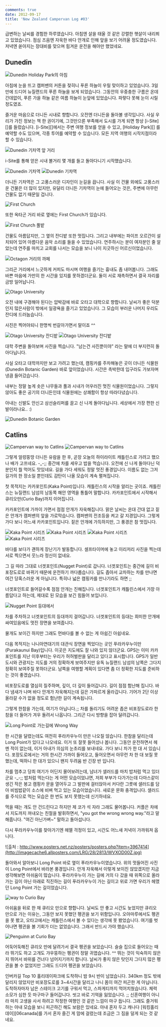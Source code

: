 ```yaml
---
comments: true
date: 2012-09-17
title: 'New Zealand Campervan Log #03'
---
```


급변하는 날씨를 경험한 하루였습니다.
아침엔 살을 태울 것 같은 강렬한 햇살이 내리쬐고 있었습니다.
점심 즈음엔 자욱한 바다 안개로 인해 앞을 보기 어려울 정도였습니다.
저녁엔 쏟아지는 장대비를 맞으며 힘겨운 운전을 해야만 했었네요.

Dunedin
-------

![Dunedin Holiday Park의 아침](../../media/page/travel/new-zealand/newzealand-046.jpg)

아침에 눈을 뜨고 캠퍼밴의 커튼을 젖히니 푸른 하늘이 우릴 맞이하고 있었습니다.
3일 만에 드디어 뉴질랜드의 푸른 하늘을 보게 되었습니다.
그동안의 우중충한 구름은 온데간데없이, 푸른 가을 하늘 같은 여름 하늘이 눈앞에 있었습니다.
파랗다 못해 눈이 시릴 정도였죠.

즐거운 마음으로 더니든 시내로 향합니다.
오전엔 더니든을 돌아볼 생각입니다.
사실 우리가 가진 정보는 책 한 권이기에, 그것만으론 부족해서 도시를 가게 되면 항상 [i-Site][]를 들렀습니다.
[i-Site][]에서는 주변 여행 정보를 얻을 수 있고,
[Holiday Park][] 를 예약할 수도 있으며,
각종 투어를 예약할 수 있습니다.
모든 지역 여행의 시작지점이라 할 수 있습니다.

![Dunedin 기차역 앞 거리](../../media/page/travel/new-zealand/newzealand-047.jpg)

i-Site를 통해 얻은 시내 볼거리 몇 개를 들고 돌아다니기 시작했습니다.

![Dunedin 기차역](../../media/page/travel/new-zealand/newzealand-048.jpg)
![Dunedin 기차역](../../media/page/travel/new-zealand/newzealand-050.jpg)

더니든 기차역은 그 고풍스러운 디자인이 눈길을 끕니다.
사실 이 건물 외에도 고풍스러운 건물은 더 많이 있지만,
유달리 더니든 기차역이 눈에 들어오는 것은,
주변에 아무런 건물도 없기 때문일 겁니다.

![First Church](../../media/page/travel/new-zealand/newzealand-055.jpg)

또한 옥타곤 거리 바로 옆에는 First Church가 있습니다.

![First Church 풀밭](../../media/page/travel/new-zealand/newzealand-056.jpg)

건물도 아름답지만, 그 옆의 잔디밭 또한 멋집니다.
그리고 내부에는 파이프 오르간이 설치되어 있어 아름다운 음악 소리를 들을 수 있었습니다.
연주하시는 분이 여자분인 줄 알았는데 연주를 마치고 교회를 나서는 모습을 보니 나이 지긋하신 어르신이었습니다.

![Octagon 거리의 까페](../../media/page/travel/new-zealand/newzealand-063.jpg)

그리곤 거리에서 느긋하게 커피도 마시며 여행을 즐기는 흉내도 좀 내어봅니다.
그래도 바쁜 마음에 가만히 한 시간을 있지를 못하겠더군요.
둘이 서로 재촉하면서 결국 자리를 금방 일어납니다.

![Otago University](../../media/page/travel/new-zealand/newzealand-071.jpg)

오전 내에 구경해야 된다는 압박감에 바로 오타고 대학으로 향합니다.
날씨가 좋은 덕분인지 많은사람이 밖에서 일광욕을 즐기고 있었습니다.
그 모습이 부러운 나머지 우리도 잔디에 드러눕습니다.

사진은 찍어야되니 한명씩 번갈아가면서 말이죠 ^^

![Otago University 잔디밭](../../media/page/travel/new-zealand/newzealand-072.jpg)
![Otago University 잔디밭](../../media/page/travel/new-zealand/newzealand-074.jpg)

대학 주변을 돌아보며 사진을 찍습니다.
"남는건 사진뿐이야" 라는 말에 더 부지런히 돌아다닙니다. 

사실 오타고 대학까지만 보고 가려고 했는데,
캠핑카를 주차해놓은 곳이 더니든 식물원(Dunedin Botanic Garden) 바로 앞이었습니다.
시간은 촉박한데 입구라도 가보자며 냉큼 들어갔습니다.

내부는 정말 높게 솟은 나무들과 풀과 시내가 어우러진 멋진 식물원이었습니다.
그렇지 않아도 좋은 공기의 더니든인데 식물원에는 상쾌함이 항상 따라다녔습니다.

아내는 신발도 안신고 삼선슬리퍼를 끌고 신 나게 돌아다닙니다.
세상에서 가장 편한 신발이라나요.. :)

![Dunedin Botanic Garden](../../media/page/travel/new-zealand/newzealand-077.jpg)

Catlins
--------

![Campervan way to Catlins](../../media/page/travel/new-zealand/newzealand-081.jpg)
![Campervan way to Catlins](../../media/page/travel/new-zealand/newzealand-080.jpg)

그렇게 얼렁뚱땅 더니든 유람을 한 후, 곧장 오늘의 하이라이트 캐틀린스로 가려고 했으나 배가 고프네요. -_-;;
중간에 차를 세우고 밥을 먹습니다.
오전에 신 나게 돌아다닌 덕분인지 뭘 먹어도 맛있네요.
길을 가다 세워도 정말 멋진 풍경입니다.
이름도 없는 그저 길가의 한 장소일 뿐인데도 감탄이 나올 모습이 계속 펼쳐집니다.

첫 목적지는 카카포인트(Kaka Point)입니다.
캐틀린스의 시작을 알리는 곳이죠.
캐틀린스는 뉴질랜드 남섬의 남동쪽 해안 영역을 통틀어 말합니다.
카카포인트에서 시작해서 큐리오만(Curio Bay)까지 이어집니다.

카카포인트에 가까이 가면서 점점 안개가 자욱해집니다.
맑은 날씨는 온대 간대 없고 짙은 안개가 캠퍼밴의 앞을 가로막습니다.
캠퍼밴의 전조등을 켜고 갈 지경입니다.
그렇게 가다 보니 어느새 카카포인트입니다.
짙은 안개에 가득하지만, 그 풍경은 참 멋집니다.

![Kaka Point 시리즈](../../media/page/travel/new-zealand/newzealand-083.jpg)
![Kaka Point 시리즈](../../media/page/travel/new-zealand/newzealand-087.jpg)
![Kaka Point 시리즈](../../media/page/travel/new-zealand/newzealand-089.jpg)
![Kaka Point 시리즈](../../media/page/travel/new-zealand/newzealand-090.jpg)

바다를 보다가 괜하게 장난기가 발동합니다.
셀프타이머에 놓고 이리저리 사진을 찍는데 서로 찍으면서 웃느라 정신이 없네요.

그 길 따라 그대로 너겟포인트(Nugget Point)로 갑니다.
너겟포인트는 중간에 길이 비포장도로로 바뀌기 때문에 운전하기 까다롭습니다.
길도 좁아서 교차하는 차를 만나면 여간 당혹스러운 게 아닙니다.
특히나 넓은 캠핑카를 만나기라도 하면 ;;

너겟포인트로 들어갈수록 점점 안개는 진해집니다.
너겟포인트가 캐틀린스에서 가장 아름답다고 하는데,
제대로 된 모습을 보긴 힘들어 보입니다.

![Nugget Point 등대에서](../../media/page/travel/new-zealand/newzealand-095.jpg)

차를 주차하고 너겟포인트의 등대까지 걸어갑니다.
너겟포인트의 등대는 희미한 안개에 싸여있음에도 멋진 장면을 보여줍니다.

물개도 보이긴 하지만 그래도 먼바다를 볼 수 없는 게 아쉽긴 아쉽네요.

다음 목적지는 나니아연대기의 대관식 장면을 찍었다는 곳인 푸라카우누이만(Purakaunui Bay)입니다.
이곳은 지도에도 잘 나와 있지 않더군요.
GPS는 이미 카카포인트를 지난 이후부터는 우리가 허허벌판을 달리고 있다고 표시합니다.
GPS가 일반 도시와 관광지는 지도를 거의 정확하게 보여주지만 유독 뉴질랜드 남섬의 남쪽은 그다지 정확히 보여주질 못하더군요.
남쪽을 여행할 계획이 있다면 좀 더 정확한 지도를 준비하는 것이 좋겠습니다.

비포장도로를 열심히 질주하며, 깊이, 더 깊이 들어갑니다.
길이 점점 험난해 집니다.
바다 냄새가 나며 바다 안개가 자욱해지는데 길은 가파르게 올라갑니다.
기어가 2단 이상 올라갈 수가 없을 정도로 험난한 길이 계속됩니다.

그렇게 한참을 가는데, 여기가 아닙니다.;;
차를 돌리기도 어려운 좁은 비포장도로라 한참을 더 들어가 겨우 돌려서 나옵니다.
그리곤 다시 방향을 잡아 달려갑니다.

![Long Point로 가는길에 Wrong Way](../../media/page/travel/new-zealand/newzealand-096.jpg)

한 시간을 달렸는데도 여전히 푸라카우누이 만은 나오질 않습니다.
한참을 달리는데 Long Point가 있다고 나오네요.
이거 또 잘못 들어섰나 봅니다.
그동안 운전하면서 헤멘 적이 없는데, 이거 아내가 의심의 눈초리를 보내네요.
가다 보니 차가 한 대 서 있습니다.
포장도로에서는 거의 한시간 가까이 들어오고,
들어오면서 아무런 차 한 대 보질 못했는데,
떡하니 한 대가 있으니 왠지 두려움 반 긴장 반 입니다.

차를 멈추고 당최 여기가 어딘지 물어보려는데, 남녀가 샐러드를 마치 밥처럼 먹고 있더군요 -_-;;
밥처럼 먹는다는 게 어떤 모습이었냐면,
저희 부부가 다가가는데 다마스같이 생긴 작은 봉고 캠핑카 문을 열어두고
그 발판에 걸터앉아서 커다란 그릇에 샐러드를 담아 비빔밥같이 소스에 비벼 먹고 있는 모습이었습니다.
새로운 문화 충격입니다.
샐러드를 주식으로 먹는 모습은 한 번도 보지 못했는데 신기하네요. 

먹을 때는 개도 안 건드린다고 하지만 제 코가 석 자라 그래도 물어봅니다.
커플은 차에서 지도까지 꺼내오는 친절을 발휘하면서,
"you got the wrong wrong way."라고 말해줍니다.
"여긴 아닌가벼~" 말하고 돌아섭니다.

다시 푸라카우누이를 찾아가기엔 헤맬 걱정이 있고, 시간도 어느새 저녁이 가까워져 옵니다.

![출처 : http://www.posters.net.nz/posters/posters.php?item=3967414](http://imagecache6.allposters.com/LRG/28/2813/WVXOD00Z.jpg)

돌아와서 알아보니 Long Point 바로 옆이 푸라카우누이였습니다.
위의 멋들어진 사진이 Long Point에서 바라본 풍경입니다.
안개 자욱해서 이렇게 보이진 않았겠지만 지금 생각해보면 아쉬움이 많습니다.
푸라카우누이 가는 길에 거의 다 갔을 때 위쪽으로 올라가는 길이 아닌 아래로 직진하는 길이 푸라카우누이 가는 길이고 위로 가면 우리가 헤맸던 Long Point 가는 길이었습니다.

![way to Curio Bay](../../media/page/travel/new-zealand/newzealand-099.jpg)

아쉬움을 뒤로 한 채 큐리오 만으로 향합니다.
날씨도 안 좋고 시간도 늦었지만 큐리오 만으로 가는 이유는,
그동안 보지 못했던 펭귄을 보기 위함입니다.
오아마루에서도 펭귄을 못 봤고, 오타고에서는 캐틀린스에서 볼 수 있다는 생각에 못 봤었습니다.
여기를 벗어나면 펭귄을 볼 기회가 더는 없었습니다.
그래서 반드시 가야 했습니다.

![Penguinn at Curio Bay](../../media/page/travel/new-zealand/newzealand-100.jpg)

어둑어둑해진 큐리오 만에 달려가서 결국 펭귄을 보았습니다.
슬슬 집으로 들어오는 때라 뛰기도 하고 고개도 갸우뚱하는 펭귄이 정말 귀엽습니다. ^^
뛰는 것이 익숙하지 않은지 뛰어서 바위를 건너다 넘어지기까지 합니다.
날씨가 좋지 않은 탓인지 그다지 많은 펭귄을 볼 수 없었지만 그래도 드디어 펭귄을 보았습니다.

인버카길 Top 10 홀리데이파크에 도착하니 밤 9시 반이 넘었습니다.
340km 정도 밖에 달리지 않았지만 비포장도로를 3~4시간을 달리고 나니 몸이 여간 피곤한 게 아닙니다.
도착하자마자 남은 스테이크 고기를 구워서 먹고, 스파게티까지 먹어치웠습니다.
체력 소모가 심한 듯 마구마구 들어갑니다.
씻고 바로 기억을 잃었습니다. ;;
신혼여행이 아니라 마치 고생을 사서 하려고 작정한 여행인 것 같은 느낌이 마구 듭니다.
그래도 즐거워하는 아내 모습을 보니 피곤하긴 해도 보람은 있네요.
아내 혼자 두고 캐나다 [워킹홀리데이][06canada]를 가서 혼자 즐긴 게 맘에 걸렸는데 조금은 그 짐을 덜게 되는 것 같네요.